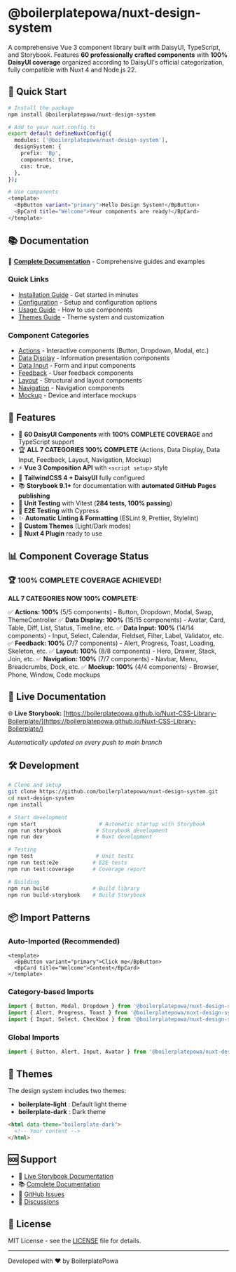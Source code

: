 # @boilerplatepowa/nuxt-design-system

A comprehensive Vue 3 component library built with DaisyUI, TypeScript, and Storybook. Features **60 professionally crafted components** with **100% DaisyUI coverage** organized according to DaisyUI's official categorization, fully compatible with Nuxt 4 and Node.js 22.

## 🚀 Quick Start

```bash
# Install the package
npm install @boilerplatepowa/nuxt-design-system

# Add to your nuxt.config.ts
export default defineNuxtConfig({
  modules: ['@boilerplatepowa/nuxt-design-system'],
  designSystem: {
    prefix: 'Bp',
    components: true,
    css: true,
  },
});

# Use components
<template>
  <BpButton variant="primary">Hello Design System!</BpButton>
  <BpCard title="Welcome">Your components are ready!</BpCard>
</template>
```

## 📚 Documentation

📖 **[Complete Documentation](docs/README.md)** - Comprehensive guides and examples

### Quick Links
- [Installation Guide](docs/getting-started/installation.md) - Get started in minutes
- [Configuration](docs/getting-started/configuration.md) - Setup and configuration options
- [Usage Guide](docs/getting-started/usage.md) - How to use components
- [Themes Guide](docs/getting-started/themes.md) - Theme system and customization

### Component Categories
- [Actions](docs/components/actions.md) - Interactive components (Button, Dropdown, Modal, etc.)
- [Data Display](docs/components/data-display.md) - Information presentation components
- [Data Input](docs/components/data-input.md) - Form and input components
- [Feedback](docs/components/feedback.md) - User feedback components
- [Layout](docs/components/layout.md) - Structural and layout components
- [Navigation](docs/components/navigation.md) - Navigation components
- [Mockup](docs/components/mockup.md) - Device and interface mockups

## 🎯 Features

- 🎯 **60 DaisyUI Components** with **100% COMPLETE COVERAGE** and TypeScript support
- 🏆 **ALL 7 CATEGORIES 100% COMPLETE** (Actions, Data Display, Data Input, Feedback, Layout, Navigation, Mockup)
- ⚡ **Vue 3 Composition API** with `<script setup>` style
- 🎨 **TailwindCSS 4 + DaisyUI** fully configured
- 📚 **Storybook 9.1+** for documentation with **automated GitHub Pages publishing**
- 🧪 **Unit Testing** with Vitest (**284 tests, 100% passing**)
- 🔧 **E2E Testing** with Cypress
- ✨ **Automatic Linting & Formatting** (ESLint 9, Prettier, Stylelint)
- 🌙 **Custom Themes** (Light/Dark modes)
- 🔌 **Nuxt 4 Plugin** ready to use

## 📊 Component Coverage Status

### 🏆 **100% COMPLETE COVERAGE ACHIEVED!**

**ALL 7 CATEGORIES NOW 100% COMPLETE:**

✅ **Actions: 100%** (5/5 components) - Button, Dropdown, Modal, Swap, ThemeController
✅ **Data Display: 100%** (15/15 components) - Avatar, Card, Table, Diff, List, Status, Timeline, etc.
✅ **Data Input: 100%** (14/14 components) - Input, Select, Calendar, Fieldset, Filter, Label, Validator, etc.
✅ **Feedback: 100%** (7/7 components) - Alert, Progress, Toast, Loading, Skeleton, etc.
✅ **Layout: 100%** (8/8 components) - Hero, Drawer, Stack, Join, etc.
✅ **Navigation: 100%** (7/7 components) - Navbar, Menu, Breadcrumbs, Dock, etc.
✅ **Mockup: 100%** (4/4 components) - Browser, Phone, Window, Code mockups

## 🎉 Live Documentation

🌐 **Live Storybook:** [https://boilerplatepowa.github.io/Nuxt-CSS-Library-Boilerplate/](https://boilerplatepowa.github.io/Nuxt-CSS-Library-Boilerplate/)

_Automatically updated on every push to main branch_

## 🛠️ Development

```bash
# Clone and setup
git clone https://github.com/boilerplatepowa/nuxt-design-system.git
cd nuxt-design-system
npm install

# Start development
npm start                    # Automatic startup with Storybook
npm run storybook           # Storybook development
npm run dev                 # Nuxt development

# Testing
npm test                    # Unit tests
npm run test:e2e           # E2E tests
npm run test:coverage      # Coverage report

# Building
npm run build              # Build library
npm run build-storybook    # Build Storybook
```

## 📦 Import Patterns

### Auto-Imported (Recommended)
```vue
<template>
  <BpButton variant="primary">Click me</BpButton>
  <BpCard title="Welcome">Content</BpCard>
</template>
```

### Category-based Imports
```typescript
import { Button, Modal, Dropdown } from '@boilerplatepowa/nuxt-design-system/components/Actions';
import { Alert, Progress, Toast } from '@boilerplatepowa/nuxt-design-system/components/Feedback';
import { Input, Select, Checkbox } from '@boilerplatepowa/nuxt-design-system/components/DataInput';
```

### Global Imports
```typescript
import { Button, Alert, Input, Avatar } from '@boilerplatepowa/nuxt-design-system';
```

## 🎨 Themes

The design system includes two themes:

- **boilerplate-light** : Default light theme
- **boilerplate-dark** : Dark theme

```html
<html data-theme="boilerplate-dark">
  <!-- Your content -->
</html>
```

## 🆘 Support

- 📖 [Live Storybook Documentation](https://boilerplatepowa.github.io/Nuxt-CSS-Library-Boilerplate/)
- 📚 [Complete Documentation](docs/README.md)
- 🐛 [GitHub Issues](https://github.com/boilerplatepowa/nuxt-design-system/issues)
- 💬 [Discussions](https://github.com/boilerplatepowa/nuxt-design-system/discussions)

## 📄 License

MIT License - see the [LICENSE](LICENSE) file for details.

---

Developed with ❤️ by BoilerplatePowa
